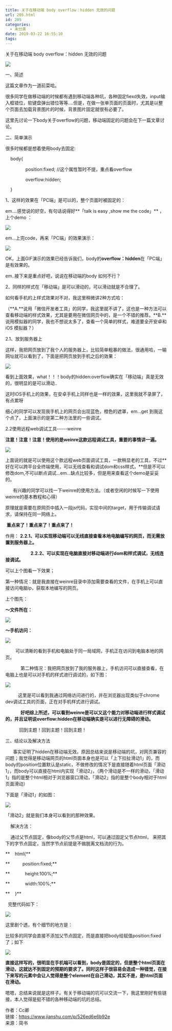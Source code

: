 ```yaml
---
title: 关于在移动端 body overflow：hidden 无效的问题
url: 205.html
id: 205
categories:
  - 未分类
date: 2019-03-22 16:55:10
tags:
---
```


关于在移动端 body overflow：hidden 无效的问题

![](//upload-images.jianshu.io/upload_images/2243106-2126781aba9c7466.jpeg?imageMogr2/auto-orient/strip%7CimageView2/2/w/1000/format/webp)

一、简述

这篇文章作为一道前菜哈。

很多同学在做移动端的时候都有遇到移动端各种坑，各种固定fiexd失效，input输入框错位，软键盘弹出错位等等….但是，在做一张单页面的页面时，尤其是以整个页面去加载背景图片的时候，背景图片固定就很有必要了。

这里先讨论一下body关于overflow的问题，移动端固定的问题会在下一篇文章讨论。

二、简单演示

很多时候都是想着使用body去固定:

    body{

                position:fixed; //这个属性暂时不提，重点看overflow

                overflow:hidden;

    }

1、这样的效果在「PC端」是可以的，整个页面时被固定的：

em….感觉说的好空，有句话说得好**「talk is easy ,show me the code」** ，上个demo ：

![](//upload-images.jianshu.io/upload_images/2243106-27bd3df19584f413.png?imageMogr2/auto-orient/strip%7CimageView2/2/w/1000/format/webp)

em…上完code，再来「PC端」的效果演示：

![](//upload-images.jianshu.io/upload_images/2243106-7265ffb87afa2444.gif?imageMogr2/auto-orient/strip%7CimageView2/2/w/1000/format/webp)

OK，上面GIF演示的效果已经告诉我们，body的**overflow：hidden**在「PC端」是有效果的。

em..接下来是重点好吧，说说在移动端的body 如何不行？

2、同样的样式在「移动端」是可以滑动的，可以滑动就是不合理了。

如何看手机的上样式效果对不对，我这里稍微讲2种方式哈：

（**A.**说用「微信开发者工具」的同学，我这里就不讲了，这也是一种方法可以查看移动端的样式效果，尤其是要用在微信网页中的，是一个不错的推荐。**B.**说用模拟器的同学，我也不想说太多了，查看一个简单的样式，难道要全开安卓和iOS 模拟器？）

2.1、放到服务器上

这样，我把网页放到了我个人的服务器上，比较简单粗暴的做法，很通用哈，一输网址就可以看到了，下面是把网页放到手机之后的效果：

![](//upload-images.jianshu.io/upload_images/2243106-ebc6eb27e2517d2a.gif?imageMogr2/auto-orient/strip%7CimageView2/2/w/544/format/webp)

看到上面效果，what！！！body的hidden:overflow确实在「移动端」真是无效的，很明显的是可以滑动..

这时IOS手机上的效果，在安卓手机上同样也是一样的效果，这里我就不录屏了，有点累呀

细心的同学可以发现我手机上的网页会出现蓝色，橙色的遮罩，em...get 到我这个点了，上面演示的是第二种方法里的一些调试。

2.2使用远程web调试工具-----weinre

️**注意！注意！注意！使用的是weinre这款远程调试工具，重要的事情讲一遍。**

![](//upload-images.jianshu.io/upload_images/2243106-a9b1330548560d96.png?imageMogr2/auto-orient/strip%7CimageView2/2/w/622/format/webp)

上面说的就是可以使用这个款远程web页面调试工具，一款稍显老的工具，不过**好在可以跨平台全终端使用，可以无线查看和调试dom和css样式，**但是不可以修改dom,不可以断点调试…em…缺点比较多，但是用来查看这个demo是妥妥的。

      有兴趣的同学可以找一下weinre的使用方法。（或者空闲的时候写一下使用weinre的基本教程和心得）

原理就是需要在原网页中插入一段js代码，实现中间的target，用于传输调试请求，请保持在同一网络上。

️ **重点来了！重点来了！重点来了！**

作用： **2.2.1、可以实现移动端可以无线直接查看本地电脑编写的网页，而无需放置到服务器上。**

                    **2.2.2、可以实现在电脑直接对移动端进行dom和样式调试，无线连接调试。**

可以上个图看一下效果；

第一种情况：就是我直接在weinre目录中添加需要查看的文件，在手机上可以直接访问电脑ip，获取本地编写的网页。

上个图先：

**～文件所在：**

![](//upload-images.jianshu.io/upload_images/2243106-6b5a01a45452d2ac.png?imageMogr2/auto-orient/strip%7CimageView2/2/w/414/format/webp)

**～手机访问：**

![](//upload-images.jianshu.io/upload_images/2243106-99eb6f4486319678.jpeg?imageMogr2/auto-orient/strip%7CimageView2/2/w/1000/format/webp)

        可以清晰的看到手机和电脑处于同一局域网，手机正在访问到电脑本地的网页。

            第二种情况：我把网页放到了我的服务器上，手机访问可以直接查看，在电脑上也是可以对手机的样式进行调试的，如下图：

![](//upload-images.jianshu.io/upload_images/2243106-30ec766d9a0500ef.jpeg?imageMogr2/auto-orient/strip%7CimageView2/2/w/1000/format/webp)

          这里是可以看到我通过网络访问进行的，并在浏览器出现类似于chrome dev调试工具的页面，正在对手机样式进行调试。

            **好吧综上所述，可以看到weinre是可以又这个能力对移动端进行样式调试的，并且证明说overflow:hidden在移动端确实是可以进行无障碍的滑动。**

          ️️️ 回到主题！回到主题！回到主题！

三、结论以及解决方法

      事实证明了hidden在移动端无效。原因总结来说是移动端的坑，对网页兼容的问题；我觉得是移动端网页的html页面本身也是可以「上下拉扯滑动1」的，而body的position位置默认是static，不做修改的情况下是直接随着html页面「滑动1」，而body可以直接在html内实现「滑动2」，（两个滑动是不一样的滑动，「滑动1」指的是整个html相对于浏览器窗口滑动，「滑动2」指的是整个body相对于html页面滑动）

下面是「滑动1」的如图：

![](//upload-images.jianshu.io/upload_images/2243106-6ab5a94a0a1fdd29.jpeg?imageMogr2/auto-orient/strip%7CimageView2/2/w/1000/format/webp)

「滑动2」就是我们本身可以看到的那种效果。

    解决方法：

    通过父节点固定，像body的父节点是html，可以通过固定父节点html， 来把其下的字节点固定，当然字节点前提是不做脱离文档流的行为。

**    html{**

**          position:fixed;**

**            height:100%;**

**            width:100%;**

**    }**

  完整代码如下：

![](//upload-images.jianshu.io/upload_images/2243106-f0f424c38594fc6b.png?imageMogr2/auto-orient/strip%7CimageView2/2/w/959/format/webp)

这里剧个透，有个细节的地方是：

比较多的同学会直接不添加父节点固定，而是直接把body给赋值position:fixed了；如下

![](//upload-images.jianshu.io/upload_images/2243106-72f7e63be828f2d9.png?imageMogr2/auto-orient/strip%7CimageView2/2/w/478/format/webp)

**直接这样写的，很明显在手机端可以看到，body是固定的，但是整个html页面在滑动，这就达不到固定的预期的要求了。同时这样子很容易会造成一种错觉，在接下来写的元素中会让人觉得是整个element在自己滑动，其实不是，是html页面在滑动。**

嗯嗯，总结来说就是这样子。有关于移动端的坑可以交流一下，我这里刚好有些链接，本人觉得是挺不错的各种移动端的坑的总结。

作者：Cc卿  
链接：https://www.jianshu.com/p/526ed6e6b92e  
来源：简书